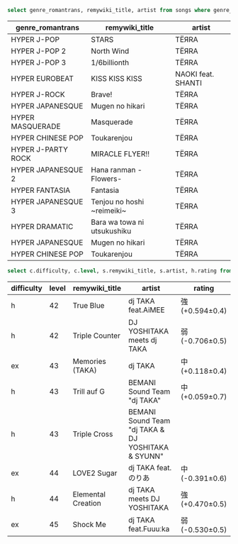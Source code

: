 ```sql
select genre_romantrans, remywiki_title, artist from songs where genre_romantrans like 'hyper%';
```
|  genre_romantrans  |       remywiki_title        |       artist       |
|--------------------|-----------------------------|--------------------|
| HYPER J-POP        | STARS                       | TЁЯRA              |
| HYPER J-POP 2      | North Wind                  | TЁЯRA              |
| HYPER J-POP 3      | 1/6billionth                | TЁЯRA              |
| HYPER EUROBEAT     | KISS KISS KISS              | NAOKI feat. SHANTI |
| HYPER J-ROCK       | Brave!                      | TЁЯRA              |
| HYPER JAPANESQUE   | Mugen no hikari             | TЁЯRA              |
| HYPER MASQUERADE   | Masquerade                  | TЁЯRA              |
| HYPER CHINESE POP  | Toukarenjou                 | TЁЯRA              |
| HYPER J-PARTY ROCK | MIRACLE FLYER!!             | TЁЯRA              |
| HYPER JAPANESQUE 2 | Hana ranman -Flowers-       | TЁЯRA              |
| HYPER FANTASIA     | Fantasia                    | TЁЯRA              |
| HYPER JAPANESQUE 3 | Tenjou no hoshi ~reimeiki~  | TЁЯRA              |
| HYPER DRAMATIC     | Bara wa towa ni utsukushiku | TЁЯRA              |
| HYPER JAPANESQUE   | Mugen no hikari             | TЁЯRA              |
| HYPER CHINESE POP  | Toukarenjou                 | TЁЯRA              |

```sql
select c.difficulty, c.level, s.remywiki_title, s.artist, h.rating from charts c join songs s on c.song_id = s.id join hyrorre_charts h on c.hyrorre_page_path = h.page_path where s.artist like '%dj taka%' and c.level >= 42 and c.level <= 45 order by c.level, c.difficulty;
```
| difficulty | level |   remywiki_title   |                       artist                       |    rating     |
|------------|-------|--------------------|----------------------------------------------------|---------------|
| h          | 42    | True Blue          | dj TAKA feat.AiMEE                                 | 強(+0.594±0.4) |
| h          | 42    | Triple Counter     | DJ YOSHITAKA meets dj TAKA                         | 弱(-0.706±0.5) |
| ex         | 43    | Memories (TAKA)    | dj TAKA                                            | 中(+0.118±0.4) |
| h          | 43    | Trill auf G        | BEMANI Sound Team "dj TAKA"                        | 中(+0.059±0.7) |
| h          | 43    | Triple Cross       | BEMANI Sound Team "dj TAKA & DJ YOSHITAKA & SYUNN" |               |
| ex         | 44    | LOVE2 Sugar        | dj TAKA feat.のりあ                                   | 中(-0.391±0.6) |
| h          | 44    | Elemental Creation | dj TAKA meets DJ YOSHITAKA                         | 強(+0.470±0.5) |
| ex         | 45    | Shock Me           | dj TAKA feat.Fuuuːka                               | 弱(-0.530±0.5) |
